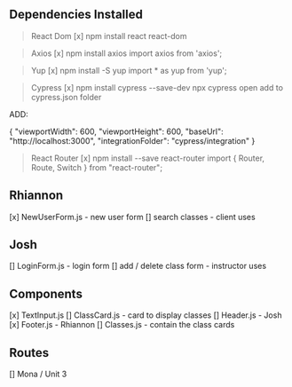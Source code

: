 

## Dependencies Installed

> React Dom
[x] npm install react react-dom

> Axios
[x] npm install axios
import axios from 'axios';

> Yup
[x] npm install -S yup
import * as yup from 'yup';

> Cypress
[x] npm install cypress --save-dev
npx cypress open
add to cypress.json folder

ADD:

{
  "viewportWidth": 600,
  "viewportHeight": 600,
  "baseUrl": "http://localhost:3000",
  "integrationFolder": "cypress/integration"
}

> React Router
[x] npm install --save react-router
import { Router, Route, Switch } from "react-router";

## Rhiannon
[x] NewUserForm.js - new user form 
[] search classes - client uses

## Josh
[] LoginForm.js - login form
[] add / delete class form - instructor uses

## Components

[x] TextInput.js
[] ClassCard.js - card to display classes
[] Header.js - Josh
[x] Footer.js - Rhiannon
[] Classes.js - contain the class cards

## Routes

[] Mona / Unit 3






